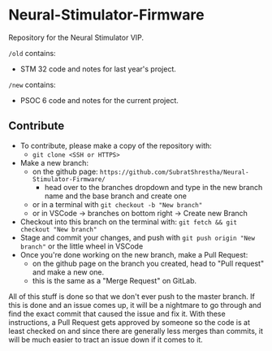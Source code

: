 # Neural-Stimulator-Firmware
Repository for the Neural Stimulator VIP.

`/old` contains:
* STM 32 code and notes for last year's project.

`/new` contains:
* PSOC 6 code and notes for the current project.


## Contribute
* To contribute, please make a copy of the repository with:
  * `git clone <SSH or HTTPS>`
* Make a new branch:
  * on the github page: `https://github.com/SubratShrestha/Neural-Stimulator-Firmware/`
    * head over to the branches dropdown and type in the new branch name and the base branch and create one
  * or in a terminal with `git checkout -b "New branch"`
  * or in VSCode -> branches on bottom right -> Create new Branch
* Checkout into this branch on the terminal with: `git fetch && git checkout "New branch"`
* Stage and commit your changes, and push with `git push origin "New branch"` or the little wheel in VSCode
* Once you're done working on the new branch, make a Pull Request:
  * on the github page on the branch you created, head to "Pull request" and make a new one.
  * this is the same as a "Merge Request" on GitLab.


All of this stuff is done so that we don't ever push to the master branch. If this is done and an issue comes up, it will be a nightmare to go through and find the exact commit that caused the issue and fix it.
With these instructions, a Pull Request gets approved by someone so the code is at least checked on and since there are generally less merges than commits, it will be much easier to tract an issue down if it comes to it.
  